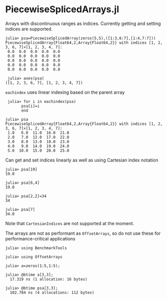 # PiecewiseSplicedArrays.jl
Arrays with discontinuous ranges as indices. 
Currently getting and setting indices are supported.

```
julia> psa=PiecewiseSplicedArray(zeros(5,5),([1:3,6:7],[1:4,7:7]))
PiecewiseSplicedArray{Float64,2,Array{Float64,2}} with indices [1, 2, 3, 6, 7]×[1, 2, 3, 4, 7]:
 0.0  0.0  0.0  0.0  0.0
 0.0  0.0  0.0  0.0  0.0
 0.0  0.0  0.0  0.0  0.0
 0.0  0.0  0.0  0.0  0.0
 0.0  0.0  0.0  0.0  0.0

 julia> axes(psa)
([1, 2, 3, 6, 7], [1, 2, 3, 4, 7])
 ```

`eachindex` uses linear indexing based on the parent array


```
 julia> for i in eachindex(psa)
       psa[i]=i
       end

julia> psa
PiecewiseSplicedArray{Float64,2,Array{Float64,2}} with indices [1, 2, 3, 6, 7]×[1, 2, 3, 4, 7]:
 1.0   6.0  11.0  16.0  21.0
 2.0   7.0  12.0  17.0  22.0
 3.0   8.0  13.0  18.0  23.0
 4.0   9.0  14.0  19.0  24.0
 5.0  10.0  15.0  20.0  25.0
```

Can get and set indices linearly as well as using Cartesian index notation

```
julia> psa[19]
19.0

julia> psa[6,4]
19.0

julia> psa[2,2]=34
34

julia> psa[7]
34.0
```

Note that `CartesianIndices` are not supported at the moment.

The arrays are not as performant as `OffsetArrays`, so do not use these for performance-critical applications

```
julia> using BenchmarkTools

julia> using OffsetArrays

julia> a=zeros(1:5,1:5);

julia> @btime a[3,3];
  17.319 ns (1 allocation: 16 bytes)

julia> @btime psa[3,3];
  102.784 ns (4 allocations: 112 bytes)
```
